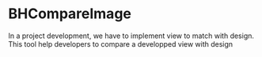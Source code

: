 BHCompareImage
==============



In a project development, we have to implement view to match with design. This tool help developers to compare a developped view with design
